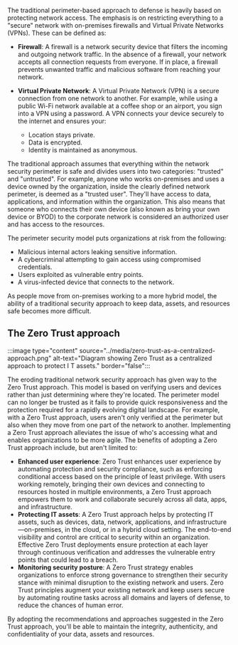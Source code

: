 The traditional perimeter-based approach to defense is heavily based on protecting network access. The emphasis is on restricting everything to a "secure" network with on-premises firewalls and Virtual Private Networks (VPNs). These can be defined as:

- **Firewall**: A firewall is a network security device that filters the incoming and outgoing network traffic. In the absence of a firewall, your network accepts all connection requests from everyone. If in place, a firewall prevents unwanted traffic and malicious software from reaching your network.
- **Virtual Private Network**: A Virtual Private Network (VPN) is a secure connection from one network to another. For example, while using a public Wi-Fi network available at a coffee shop or an airport, you sign into a VPN using a password. A VPN connects your device securely to the internet and ensures your:

  - Location stays private.
  - Data is encrypted.
  - Identity is maintained as anonymous.

The traditional approach assumes that everything within the network security perimeter is safe and divides users into two categories: "trusted" and "untrusted". For example, anyone who works on-premises and uses a device owned by the organization, inside the clearly defined network perimeter, is deemed as a "trusted user". They'll have access to data, applications, and information within the organization. This also means that someone who connects their own device (also known as bring your own device or BYOD) to the corporate network is considered an authorized user and has access to the resources.

The perimeter security model puts organizations at risk from the following:

- Malicious internal actors leaking sensitive information.
- A cybercriminal attempting to gain access using compromised credentials.
- Users exploited as vulnerable entry points.
- A virus-infected device that connects to the network.

As people move from on-premises working to a more hybrid model, the ability of a traditional security approach to keep data, assets, and resources safe becomes more difficult.

## The Zero Trust approach

:::image type="content" source="../media/zero-trust-as-a-centralized-approach.png" alt-text="Diagram showing Zero Trust as a centralized approach to protect I T assets." border="false":::

The eroding traditional network security approach has given way to the Zero Trust approach. This model is based on verifying users and devices rather than just determining where they're located. The perimeter model can no longer be trusted as it fails to provide quick responsiveness and the protection required for a rapidly evolving digital landscape. For example, with a Zero Trust approach, users aren't only verified at the perimeter but also when they move from one part of the network to another. Implementing a Zero Trust approach alleviates the issue of who's accessing what and enables organizations to be more agile. The benefits of adopting a Zero Trust approach include, but aren't limited to:

- **Enhanced user experience**: Zero Trust enhances user experience by automating protection and security compliance, such as enforcing conditional access based on the principle of least privilege. With users working remotely, bringing their own devices and connecting to resources hosted in multiple environments, a Zero Trust approach empowers them to work and collaborate securely across all data, apps, and infrastructure.
- **Protecting IT assets**: A Zero Trust approach helps by protecting IT assets, such as devices, data, network, applications, and infrastructure—on-premises, in the cloud, or in a hybrid cloud setting. The end-to-end visibility and control are critical to security within an organization. Effective Zero Trust deployments ensure protection at each layer through continuous verification and addresses the vulnerable entry points that could lead to a breach.
- **Monitoring security posture**: A Zero Trust strategy enables organizations to enforce strong governance to strengthen their security stance with minimal disruption to the existing network and users. Zero Trust principles augment your existing network and keep users secure by automating routine tasks across all domains and layers of defense, to reduce the chances of human error.

By adopting the recommendations and approaches suggested in the Zero Trust approach, you'll be able to maintain the integrity, authenticity, and confidentiality of your data, assets and resources.
